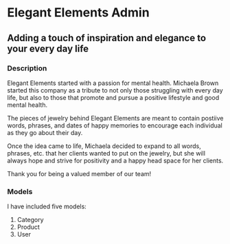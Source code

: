 # Elegant Elements Admin
## Adding a touch of inspiration and elegance to your every day life

### Description

Elegant Elements started with a passion for mental health. Michaela Brown started this company as a tribute to not only those struggling with every day life, but also to those that promote and pursue a positive lifestyle and good mental health.

The pieces of jewelry behind Elegant Elements are meant to contain postiive words, phrases, and dates of happy memories to encourage each individual as they go about their day.

Once the idea came to life, Michaela decided to expand to all words, phrases, etc. that her clients wanted to put on the jewelry, but she will always hope and strive for positivity and a happy head space for her clients.

Thank you for being a valued member of our team!

### Models

I have included five models:
1. Category
2. Product
3. User

